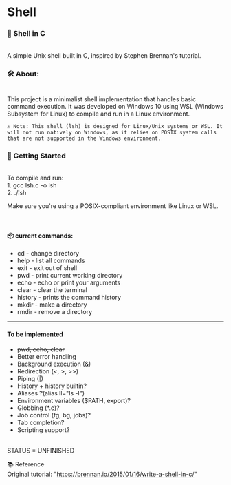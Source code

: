 # Shell
<h3>🐚 Shell in C</h3>
<br>
A simple Unix shell built in C, inspired by Stephen Brennan's tutorial.

<h3>🛠️ About:</h3>
<br>
This project is a minimalist shell implementation that handles basic command execution. It was developed on Windows 10 using WSL (Windows Subsystem for Linux) to compile and run in a Linux environment.

    ⚠️ Note: This shell (lsh) is designed for Linux/Unix systems or WSL. It will not run natively on Windows, as it relies on POSIX system calls that are not supported in the Windows environment.

<h3>🚀 Getting Started</h3>
<br>
To compile and run:
<br>
1. gcc lsh.c -o lsh
<br>
2. ./lsh

Make sure you're using a POSIX-compliant environment like Linux or WSL.

<br>

<h4>📦 current commands:</h4>
<ul>
<li>cd - change directory</li>
<li>help - list all commands</li>
<li>exit - exit out of shell</li>
<li>pwd - print current working directory</li>
<li>echo - echo or print your arguments</li>
<li>clear - clear the terminal</li>
<li>history - prints the command history</li>
<li>mkdir - make a directory</li>
<li>rmdir - remove a directory</li>
</ul>

<hr>
<h4> To be implemented </h4>
<ul> 
<li><s>pwd, echo, clear</s></li>
<li>Better error handling</li>
<li>Background execution (&)</li>
<li>Redirection (<, >, >>)</li>
<li>Piping (|)</li>
<li>History + history builtin?</li>
<li>Aliases ?(alias ll="ls -l")</li>
<li>Environment variables ($PATH, export)?</li>
<li>Globbing (*.c)?</li>
<li>Job control (fg, bg, jobs)?</li>
<li>Tab completion?</li>
<li>Scripting support?</li>
</ul>
<br>
STATUS = UNFINISHED

📚 Reference
<br>
Original tutorial: "https://brennan.io/2015/01/16/write-a-shell-in-c/"
